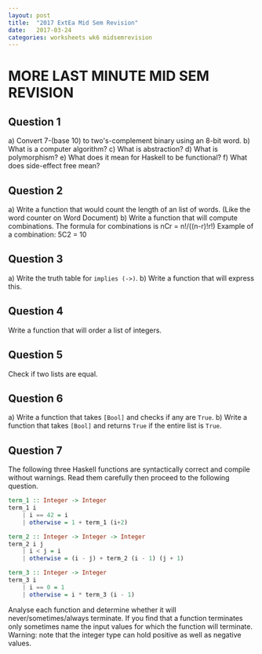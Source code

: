 ```yaml
---
layout: post
title:  "2017 ExtEa Mid Sem Revision"
date:   2017-03-24
categories: worksheets wk6 midsemrevision
---
```


# MORE LAST MINUTE MID SEM REVISION

## Question 1
a) Convert 7-(base 10) to two's-complement binary using an 8-bit word.
b) What is a computer algorithm?
c) What is abstraction?
d) What is polymorphism?
e) What does it mean for Haskell to be functional?
f) What does side-effect free mean?

## Question 2
a) Write a function that would count the length of an list of words. (Like the word counter on Word Document)
b) Write a function that will compute combinations. 
The formula for combinations is nCr = n!/((n-r)!r!)
Example of a combination: 5C2 = 10

## Question 3
a) Write the truth table for ``implies (->)``.
b) Write a function that will express this.

## Question 4
Write a function that will order a list of integers. 

## Question 5
Check if two lists are equal.

## Question 6
a) Write a function that takes ``[Bool]`` and checks if any are ``True``.
b) Write a function that takes ``[Bool]`` and returns ``True`` if the entire list is ``True``.

## Question 7
The following three Haskell functions are syntactically correct and compile without warnings. Read them carefully then proceed to the following question.
```haskell
term_1 :: Integer -> Integer
term_1 i
    | i == 42 = i
    | otherwise = 1 + term_1 (i+2)

term_2 :: Integer -> Integer -> Integer
term_2 i j
    | i < j = i
    | otherwise = (i - j) + term_2 (i - 1) (j + 1)

term_3 :: Integer -> Integer 
term_3 i 
    | i == 0 = 1
    | otherwise = i * term_3 (i - 1)
```
Analyse each function and determine whether it will never/sometimes/always terminate. If you find that a function terminates only sometimes name the input values for which the function will terminate. Warning: note that the integer type can hold positive as well as negative values.
